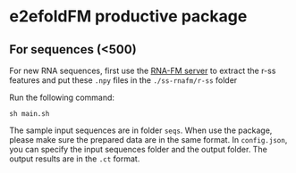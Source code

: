 # e2efoldFM productive package

## For sequences (<500)


For new RNA sequences, first use the [RNA-FM server](https://proj.cse.cuhk.edu.hk/rnafm/#/) to extract the r-ss features and put these `.npy` files in the `./ss-rnafm/r-ss` folder

Run the following command:
```
sh main.sh
```
The sample input sequences are in folder `seqs`. When use the package, please make sure the prepared data are in the same format. In `config.json`, you can specify the input sequences folder and the output folder. The output results are in the `.ct` format.
